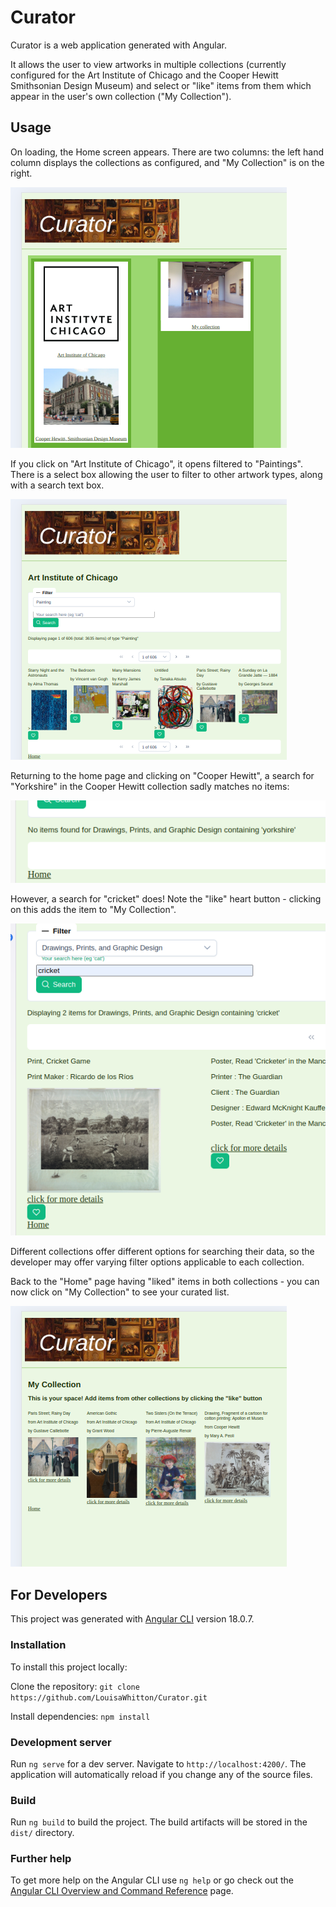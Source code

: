 # Curator

Curator is a web application generated with Angular.

It allows the user to view artworks in multiple collections (currently configured for the Art Institute of Chicago and the Cooper Hewitt Smithsonian Design Museum) and select or "like" items from them which appear in the user's own collection ("My Collection").

## Usage

On loading, the Home screen appears. There are two columns: the left hand column displays the collections as configured, and "My Collection" is on the right. 

![Home Page](public/assets/images/home_page.png)

If you click on "Art Institute of Chicago", it opens filtered to "Paintings". There is a select box allowing the user to filter to other artwork types, along with a search text box.

![Art Institute of Chicago](public/assets/images/artic.png)

Returning to the home page and clicking on "Cooper Hewitt", a search for "Yorkshire" in the Cooper Hewitt collection sadly matches no items:

!["No items found"](public/assets/images/cooper-hewitt-no-yorkshire-items.png)

However, a search for "cricket" does! Note the "like" heart button - clicking on this adds the item to "My Collection".

!["Like" button](public/assets/images/cooper-hewitt-cricket.png)

Different collections offer different options for searching their data, so the developer may offer varying filter options applicable to each collection.

Back to the "Home" page having "liked" items in both collections - you can now click on "My Collection" to see your curated list.

!["My Collection"](public/assets/images/my-collection-example.png)

## For Developers

This project was generated with [Angular CLI](https://github.com/angular/angular-cli) version 18.0.7.

### Installation

To install this project locally:

Clone the repository:
`git clone https://github.com/LouisaWhitton/Curator.git`

Install dependencies:
`npm install`

### Development server

Run `ng serve` for a dev server. Navigate to `http://localhost:4200/`. The application will automatically reload if you change any of the source files.

### Build

Run `ng build` to build the project. The build artifacts will be stored in the `dist/` directory.

### Further help

To get more help on the Angular CLI use `ng help` or go check out the [Angular CLI Overview and Command Reference](https://angular.dev/tools/cli) page.
